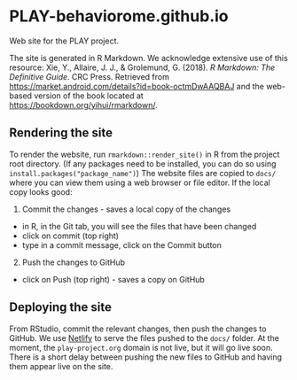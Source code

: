 # PLAY-behaviorome.github.io
Web site for the PLAY project.

The site is generated in R Markdown.
We acknowledge extensive use of this resource: Xie, Y., Allaire, J. J., & Grolemund, G. (2018). *R Markdown: The Definitive Guide*. CRC Press. Retrieved from https://market.android.com/details?id=book-octmDwAAQBAJ and the web-based version of the book located at <https://bookdown.org/yihui/rmarkdown/>.

## Rendering the site

To render the website, run `rmarkdown::render_site()` in R from the project root directory.
(If any packages need to be installed, you can do so using `install.packages("package_name")`)
The website files are copied to `docs/` where you can view them using a web browser or file editor.
If the local copy looks good:
1. Commit the changes - saves a local copy of the changes
- in R, in the Git tab, you will see the files that have been changed
- click on commit (top right)
- type in a commit message, click on the Commit button
2. Push the changes to GitHub
- click on Push (top right) - saves a copy on GitHub

## Deploying the site

From RStudio, commit the relevant changes, then push the changes to GitHub.
We use [Netlify](netlify.com) to serve the files pushed to the `docs/` folder.
At the moment, the `play-project.org` domain is not live, but it will go live soon.
There is a short delay between pushing the new files to GitHub and having them appear live on the site.
